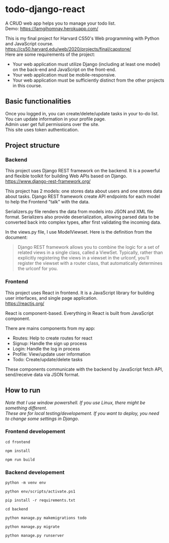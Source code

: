 # todo-django-react

A CRUD web app helps you to manage your todo list.  
Demo: https://lamgihomnay.herokuapp.com/

This is my final project for Harvard CS50's Web programming with Python and JavaScript course.  
https://cs50.harvard.edu/web/2020/projects/final/capstone/  
Here are some requirements of the project:  
* Your web application must utilize Django (including at least one model) on the back-end and JavaScript on the front-end.
* Your web application must be mobile-responsive.
* Your web application must be sufficiently distinct from the other projects in this course.

## Basic functionalities
Once you logged in, you can create/delete/update tasks in your to-do list.  
You can update information in your profile page.  
Admin user get full permissions over the site.  
This site uses token authentication.  


## Project structure

### Backend 

This project uses Django REST framework on the backend. It is a powerful and flexible toolkit for building Web APIs based on Django.    
https://www.django-rest-framework.org/  

This project has 2 models: one stores data about users and one stores data about tasks. Django REST framework create API endpoints for each model to help the Frontend "talk" with the data.

Serializers.py file renders the data from models into JSON and XML file format. Serializers also provide deserialization, allowing parsed data to be converted back into complex types, after first validating the incoming data.  

In the views.py file, I use ModelViewset. Here is the definition from the document: 
> Django REST framework allows you to combine the logic for a set of related views in a single class, called a ViewSet. Typically, rather than explicitly registering the views in a viewset in the urlconf, you'll register the viewset with a router class, that automatically determines the urlconf for you.  


### Frontend
This project uses React in frontend. It is a JavaScript library for building user interfaces, and single page application.  
https://reactjs.org/    

React is component-based. Everything in React is built from JavaScript component.   

There are mains components from my app: 

* Routes: Help to create routes for react
* Signup: Handle the sign up process
* Login: Handle the log in process
* Profile: View/update user information
* Todo: Create/update/delete tasks

These components communicate with the backend by JavaScript fetch API, send/receive data via JSON format. 



## How to run

*Note that I use window powershell. If you use Linux, there might be something different*.  
*These are for local testing/developement. If you want to deploy, you need to change some settings in Django*. 

### Frontend developement

    cd frontend

    npm install

    npm run build
  
### Backend developement


    python -m venv env               

    python env/scripts/activate.ps1

    pip install -r requirements.txt

    cd backend
    
    python manage.py makemigrations todo
    
    python manage.py migrate

    python manage.py runserver





